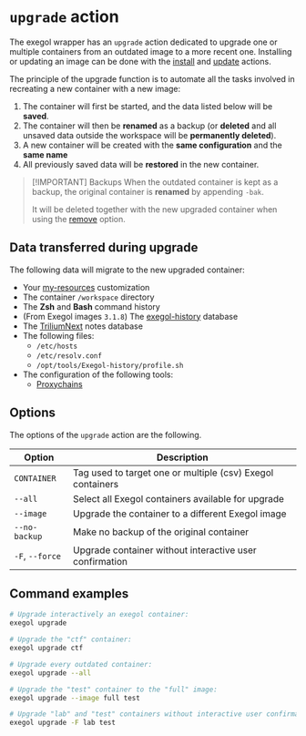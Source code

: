 # `upgrade` action <Badge type="pro"/> <Badge type="enterprise"/>

The exegol wrapper has an `upgrade` action dedicated to upgrade 
one or multiple containers from an outdated image to a more recent one.
Installing or updating an image can be done with the [install](/wrapper/cli/install) and [update](/wrapper/cli/update) actions.

The principle of the upgrade function is to automate all the tasks involved 
in recreating a new container with a new image:
1. The container will first be started, and the data listed below will be **saved**.
2. The container will then be **renamed** as a backup (or **deleted** and all unsaved data outside the workspace will be **permanently deleted**).
3. A new container will be created with the **same configuration** and the **same name**
4. All previously saved data will be **restored** in the new container.

> [!IMPORTANT] Backups
> When the outdated container is kept as a backup, the original container is **renamed** by appending `-bak`. 
> 
> It will be deleted together with the new upgraded container when using the [remove](wrapper/cli/remove) option.

## Data transferred during upgrade

The following data will migrate to the new upgraded container:
- Your [my-resources](images/my-resources) customization
- The container `/workspace` directory
- The **Zsh** and **Bash** command history
- (From Exegol images `3.1.8`) The [exegol-history](images/exegol-history) database
- The [TriliumNext](https://github.com/TriliumNext/Trilium) notes database
- The following files:
  - `/etc/hosts`
  - `/etc/resolv.conf`
  - `/opt/tools/Exegol-history/profile.sh`
- The configuration of the following tools: 
  - [Proxychains](https://github.com/haad/proxychains)

## Options

The options of the `upgrade` action are the following.

| Option          | Description                                                |
|-----------------|------------------------------------------------------------|
| `CONTAINER`     | Tag used to target one or multiple (csv) Exegol containers |
| `--all`         | Select all Exegol containers available for upgrade         |
| `--image`       | Upgrade the container to a different Exegol image          |
| `--no-backup`   | Make no backup of the original container                   |
| `-F`, `--force` | Upgrade container without interactive user confirmation    |

## Command examples

``` bash
# Upgrade interactively an exegol container:
exegol upgrade

# Upgrade the "ctf" container:
exegol upgrade ctf

# Upgrade every outdated container:
exegol upgrade --all

# Upgrade the "test" container to the "full" image:
exegol upgrade --image full test

# Upgrade "lab" and "test" containers without interactive user confirmation:
exegol upgrade -F lab test
```
